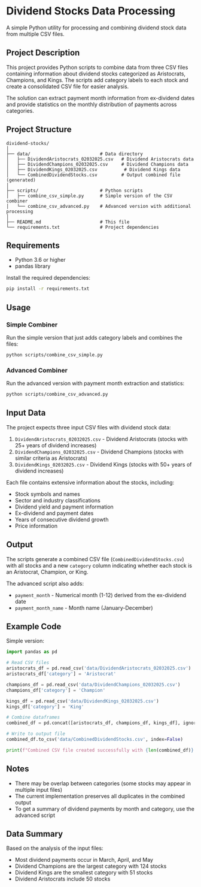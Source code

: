 # Dividend Stocks Data Processing

A simple Python utility for processing and combining dividend stock data from multiple CSV files.

## Project Description

This project provides Python scripts to combine data from three CSV files containing information about dividend stocks categorized as Aristocrats, Champions, and Kings. The scripts add category labels to each stock and create a consolidated CSV file for easier analysis.

The solution can extract payment month information from ex-dividend dates and provide statistics on the monthly distribution of payments across categories.

## Project Structure

```
dividend-stocks/
│
├── data/                          # Data directory
│   ├── DividendAristocrats_02032025.csv   # Dividend Aristocrats data
│   ├── DividendChampions_02032025.csv     # Dividend Champions data
│   ├── DividendKings_02032025.csv          # Dividend Kings data
│   └── CombinedDividendStocks.csv         # Output combined file (generated)
│
├── scripts/                       # Python scripts
│   ├── combine_csv_simple.py      # Simple version of the CSV combiner
│   └── combine_csv_advanced.py    # Advanced version with additional processing
│
├── README.md                      # This file
└── requirements.txt               # Project dependencies
```

## Requirements

- Python 3.6 or higher
- pandas library

Install the required dependencies:

```bash
pip install -r requirements.txt
```

## Usage

### Simple Combiner

Run the simple version that just adds category labels and combines the files:

```bash
python scripts/combine_csv_simple.py
```

### Advanced Combiner

Run the advanced version with payment month extraction and statistics:

```bash
python scripts/combine_csv_advanced.py
```

## Input Data

The project expects three input CSV files with dividend stock data:

1. `DividendAristocrats_02032025.csv` - Dividend Aristocrats (stocks with 25+ years of dividend increases)
2. `DividendChampions_02032025.csv` - Dividend Champions (stocks with similar criteria as Aristocrats)
3. `DividendKings_02032025.csv` - Dividend Kings (stocks with 50+ years of dividend increases)

Each file contains extensive information about the stocks, including:
- Stock symbols and names
- Sector and industry classifications
- Dividend yield and payment information
- Ex-dividend and payment dates
- Years of consecutive dividend growth
- Price information

## Output

The scripts generate a combined CSV file (`CombinedDividendStocks.csv`) with all stocks and a new `category` column indicating whether each stock is an Aristocrat, Champion, or King.

The advanced script also adds:
- `payment_month` - Numerical month (1-12) derived from the ex-dividend date
- `payment_month_name` - Month name (January-December)

## Example Code

Simple version:

```python
import pandas as pd

# Read CSV files
aristocrats_df = pd.read_csv('data/DividendAristocrats_02032025.csv')
aristocrats_df['category'] = 'Aristocrat'

champions_df = pd.read_csv('data/DividendChampions_02032025.csv')
champions_df['category'] = 'Champion'

kings_df = pd.read_csv('data/DividendKings_02032025.csv')
kings_df['category'] = 'King'

# Combine dataframes
combined_df = pd.concat([aristocrats_df, champions_df, kings_df], ignore_index=True)

# Write to output file
combined_df.to_csv('data/CombinedDividendStocks.csv', index=False)

print(f"Combined CSV file created successfully with {len(combined_df)} stocks.")
```

## Notes

- There may be overlap between categories (some stocks may appear in multiple input files)
- The current implementation preserves all duplicates in the combined output
- To get a summary of dividend payments by month and category, use the advanced script

## Data Summary

Based on the analysis of the input files:
- Most dividend payments occur in March, April, and May
- Dividend Champions are the largest category with 124 stocks
- Dividend Kings are the smallest category with 51 stocks
- Dividend Aristocrats include 50 stocks
